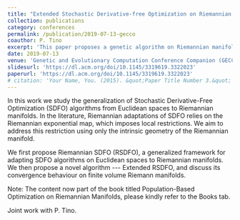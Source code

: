 ```yaml
---
title: "Extended Stochastic Derivative-free Optimization on Riemannian Manifolds"
collection: publications
category: conferences
permalink: /publication/2019-07-13-gecco
coauthor: P. Tino
excerpt: 'This paper proposes a genetic algorithm on Riemannian manifolds based on Information Geometry, Riemannian Geometry, and Simplicial Geometry.'
date: 2019-07-13
venue: 'Genetic and Evolutionary Computation Conference Companion (GECCO)'
slidesurl: 'https://dl.acm.org/doi/10.1145/3319619.3322023'
paperurl: 'https://dl.acm.org/doi/10.1145/3319619.3322023'
# citation: 'Your Name, You. (2015). &quot;Paper Title Number 3.&quot; <i>Journal 1</i>. 1(3).'
---
```


In this work we study the generalization of Stochastic Derivative-Free Optimization (SDFO) algorithms from Euclidean spaces to Riemannian manifolds. In the literature, Riemannian adaptations of SDFO relies on the Riemannian exponential map, which imposes local restrictions. We aim to address this restriction using only the intrinsic geometry of the Riemannian manifold.

We first propose Riemannian SDFO (RSDFO), a generalized framework for adapting SDFO algorithms on Euclidean spaces to Riemannian manifolds. We then propose a novel algorithm --- Extended RSDFO, and discuss its convergence behaviour on finite volume Riemann manifolds.

Note: The content now part of the book titled Population-Based Optimization on Riemannian Manifolds, please kindly refer to the Books tab.

Joint work with P. Tino.